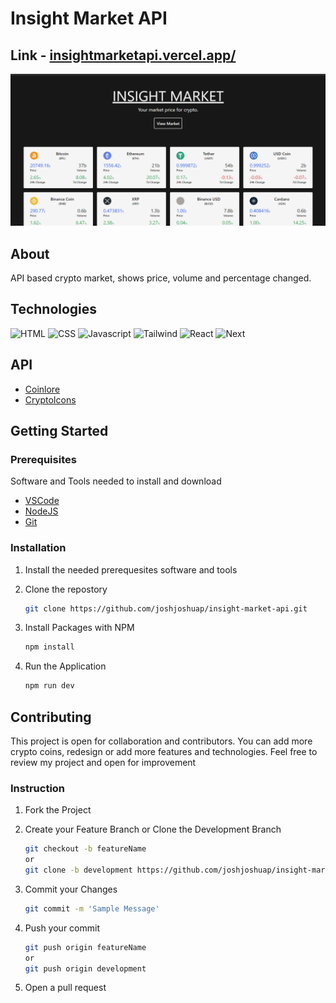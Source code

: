 # Insight Market API

## Link - [insightmarketapi.vercel.app/](https://joshjoshuap-insightmarketapi.vercel.app)

![Insight Market Screenshot][insigtmarket-screenshot]

## About

API based crypto market, shows price, volume and percentage changed.

## Technologies

![HTML][html-icon]
![CSS][css-icon]
![Javascript][javascript-icon]
![Tailwind][tailwind-icon]
![React][react-icon]
![Next][next-icon]

## API

- [Coinlore](https://www.coinlore.com/cryptocurrency-data-api)
- [CryptoIcons](http://cryptoicons.co)

## Getting Started

### Prerequisites

Software and Tools needed to install and download

- [VSCode](https://code.visualstudio.com/)
- [NodeJS](https://nodejs.org/en/)
- [Git](https://git-scm.com/)

### Installation

1. Install the needed prerequesites software and tools
2. Clone the repostory

   ```sh
   git clone https://github.com/joshjoshuap/insight-market-api.git
   ```

3. Install Packages with NPM

   ```sh
   npm install
   ```

4. Run the Application

   ```sh
   npm run dev
   ```

## Contributing

This project is open for collaboration and contributors. You can add more crypto coins, redesign or add more features and technologies. Feel free to review my project and open for improvement

### Instruction

1. Fork the Project
2. Create your Feature Branch or Clone the Development Branch

   ```sh
   git checkout -b featureName
   or
   git clone -b development https://github.com/joshjoshuap/insight-market-api.git
   ```

3. Commit your Changes

   ```sh
   git commit -m 'Sample Message'
   ```

4. Push your commit

   ```sh
   git push origin featureName
   or
   git push origin development
   ```

5. Open a pull request

<!-- Image & Link -->

[insigtmarket-screenshot]: public/images/insight-market.png
[css-icon]: https://img.shields.io/badge/CSS3-1572B6?style=for-the-badge&logo=css3&logoColor=white
[html-icon]: https://img.shields.io/badge/HTML5-E34F26?style=for-the-badge&logo=html5&logoColor=white
[javascript-icon]: https://img.shields.io/badge/JavaScript-323330?style=for-the-badge&logo=javascript&logoColor=F7DF1E
[next-icon]: https://img.shields.io/badge/next.js-000000?style=for-the-badge&logo=nextdotjs&logoColor=
[react-icon]: https://img.shields.io/badge/React-20232A?style=for-the-badge&logo=react&logoColor=61DAFB
[tailwind-icon]: https://img.shields.io/badge/Tailwind_CSS-38B2AC?style=for-the-badge&logo=tailwind-css&logoColor=white
